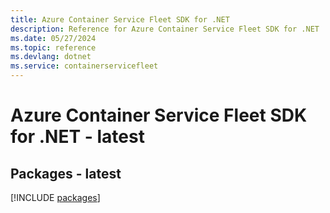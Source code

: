 ```yaml
---
title: Azure Container Service Fleet SDK for .NET
description: Reference for Azure Container Service Fleet SDK for .NET
ms.date: 05/27/2024
ms.topic: reference
ms.devlang: dotnet
ms.service: containerservicefleet
---
```

# Azure Container Service Fleet SDK for .NET - latest
## Packages - latest
[!INCLUDE [packages](container-service-fleet-index.md)]